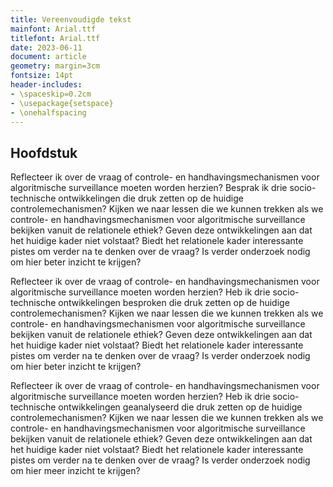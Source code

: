 ```yaml
---
title: Vereenvoudigde tekst
mainfont: Arial.ttf
titlefont: Arial.ttf
date: 2023-06-11
document: article
geometry: margin=3cm
fontsize: 14pt
header-includes:
- \spaceskip=0.2cm
- \usepackage{setspace}
- \onehalfspacing
---
```



## Hoofdstuk

Reflecteer ik over de vraag of controle- en handhavingsmechanismen voor algoritmische surveillance moeten worden herzien? Besprak ik drie socio-technische ontwikkelingen die druk zetten op de huidige controlemechanismen? Kijken we naar lessen die we kunnen trekken als we controle- en handhavingsmechanismen voor algoritmische surveillance bekijken vanuit de relationele ethiek? Geven deze ontwikkelingen aan dat het huidige kader niet volstaat? Biedt het relationele kader interessante pistes om verder na te denken over de vraag? Is verder onderzoek nodig om hier beter inzicht te krijgen?

Reflecteer ik over de vraag of controle- en handhavingsmechanismen voor algoritmische surveillance moeten worden herzien? Heb ik drie socio-technische ontwikkelingen besproken die druk zetten op de huidige controlemechanismen? Kijken we naar lessen die we kunnen trekken als we controle- en handhavingsmechanismen voor algoritmische surveillance bekijken vanuit de relationele ethiek? Geven deze ontwikkelingen aan dat het huidige kader niet volstaat? Biedt het relationele kader interessante pistes om verder na te denken over de vraag? Is verder onderzoek nodig om hier beter inzicht te krijgen?

Reflecteer ik over de vraag of controle- en handhavingsmechanismen voor algoritmische surveillance moeten worden herzien? Heb ik drie socio-technische ontwikkelingen geanalyseerd die druk zetten op de huidige controlemechanismen? Kijken we naar lessen die we kunnen trekken als we controle- en handhavingsmechanismen voor algoritmische surveillance bekijken vanuit de relationele ethiek? Geven deze ontwikkelingen aan dat het huidige kader niet volstaat? Biedt het relationele kader interessante pistes om verder na te denken over de vraag? Is verder onderzoek nodig om hier meer inzicht te krijgen?


